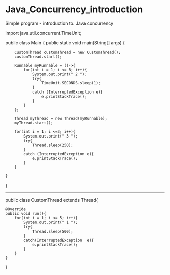 # Java_Concurrency_introduction
Simple program - introduction to. Java concurrency



import java.util.concurrent.TimeUnit;

public class Main {
    public static void main(String[] args) {

        CustomThread customThread = new CustomThread();
        customThread.start();

        Runnable myRunnable = ()->{
            for(int i = 1; i <= 8; i++){
                System.out.print(" 2 ");
                try{
                    TimeUnit.SECONDS.sleep(1);
                }
                catch (InterruptedException e){
                    e.printStackTrace();
                }
            }
        };

        Thread myThread = new Thread(myRunnable);
        myThread.start();

        for(int i = 1; i <=3; i++){
            System.out.print(" 3 ");
            try{
                Thread.sleep(250);
            }
            catch (InterruptedException e){
                e.printStackTrace();
            }
        }

    }
}



------------------------------------------------------------------------------------


public class CustomThread extends Thread{

    @Override
    public void run(){
        for(int i = 1; i <= 5; i++){
            System.out.print(" 1 ");
            try{
                Thread.sleep(500);
            }
            catch(InterruptedException  e){
                e.printStackTrace();
            }
        }
    }
}

